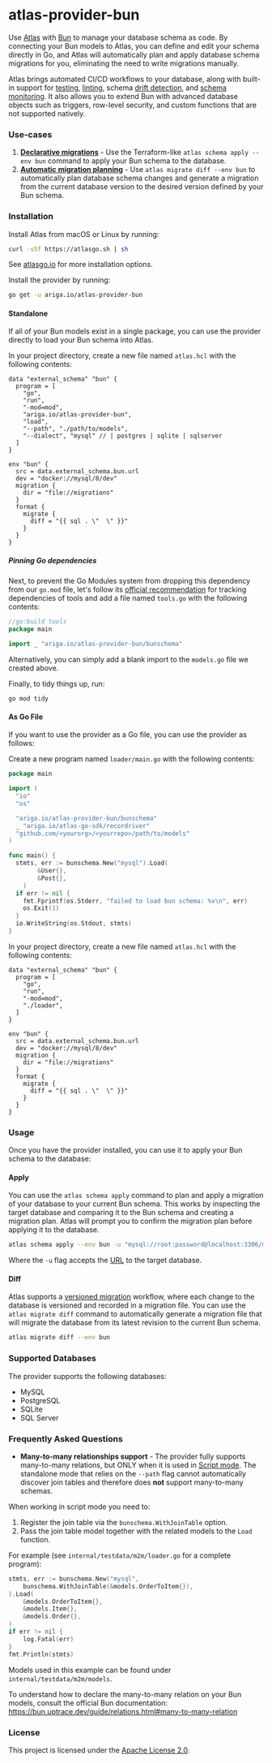 # atlas-provider-bun

Use [Atlas](https://atlasgo.io/) with [Bun](https://bun.uptrace.dev/) to manage your database schema as code. By connecting your Bun models to Atlas,
you can define and edit your schema directly in Go, and Atlas will automatically plan and apply database schema migrations for you, eliminating
the need to write migrations manually.

Atlas brings automated CI/CD workflows to your database, along with built-in support for [testing](https://atlasgo.io/testing/schema), [linting](https://atlasgo.io/versioned/lint),
schema [drift detection](https://atlasgo.io/monitoring/drift-detection), and [schema monitoring](https://atlasgo.io/monitoring). It also allows you to extend Bun with advanced database
objects such as triggers, row-level security, and custom functions that are not supported natively.

### Use-cases
1. [**Declarative migrations**](https://atlasgo.io/declarative/apply) - Use the Terraform-like `atlas schema apply --env bun` command to apply your Bun schema to the database.
2. [**Automatic migration planning**](https://atlasgo.io/versioned/diff) - Use `atlas migrate diff --env bun` to automatically plan database schema changes and generate
   a migration from the current database version to the desired version defined by your Bun schema.


### Installation

Install Atlas from macOS or Linux by running:
```bash
curl -sSf https://atlasgo.sh | sh
```
See [atlasgo.io](https://atlasgo.io/getting-started#installation) for more installation options.

Install the provider by running:
```bash
go get -u ariga.io/atlas-provider-bun
``` 

#### Standalone 

If all of your Bun models exist in a single package, you can use the provider directly to load your Bun schema into Atlas.

In your project directory, create a new file named `atlas.hcl` with the following contents:

```hcl
data "external_schema" "bun" {
  program = [
    "go",
    "run",
    "-mod=mod",
    "ariga.io/atlas-provider-bun",
    "load",
    "--path", "./path/to/models",
    "--dialect", "mysql" // | postgres | sqlite | sqlserver
  ]
}

env "bun" {
  src = data.external_schema.bun.url
  dev = "docker://mysql/8/dev"
  migration {
    dir = "file://migrations"
  }
  format {
    migrate {
      diff = "{{ sql . \"  \" }}"
    }
  }
}
```

##### Pinning Go dependencies

Next, to prevent the Go Modules system from dropping this dependency from our `go.mod` file, let's
follow its [official recommendation](https://go.dev/wiki/Modules#how-can-i-track-tool-dependencies-for-a-module)
for tracking dependencies of tools and add a file named `tools.go` with the following contents:

```go title="tools.go"
//go:build tools
package main

import _ "ariga.io/atlas-provider-bun/bunschema"
```
Alternatively, you can simply add a blank import to the `models.go` file we created above.

Finally, to tidy things up, run:

```text
go mod tidy
```

#### As Go File

If you want to use the provider as a Go file, you can use the provider as follows:

Create a new program named `loader/main.go` with the following contents:

```go
package main

import (
  "io"
  "os"

  "ariga.io/atlas-provider-bun/bunschema"
  _ "ariga.io/atlas-go-sdk/recordriver"
  "github.com/<yourorg>/<yourrepo>/path/to/models"
)

func main() {
  stmts, err := bunschema.New("mysql").Load(
		&User{},
		&Post{},
	)
  if err != nil {
    fmt.Fprintf(os.Stderr, "failed to load bun schema: %v\n", err)
    os.Exit(1)
  }
  io.WriteString(os.Stdout, stmts)
}
```

In your project directory, create a new file named `atlas.hcl` with the following contents:

```hcl
data "external_schema" "bun" {
  program = [
    "go",
    "run",
    "-mod=mod",
    "./loader",
  ]
}

env "bun" {
  src = data.external_schema.bun.url
  dev = "docker://mysql/8/dev"
  migration {
    dir = "file://migrations"
  }
  format {
    migrate {
      diff = "{{ sql . \"  \" }}"
    }
  }
}
```

### Usage

Once you have the provider installed, you can use it to apply your Bun schema to the database:

#### Apply

You can use the `atlas schema apply` command to plan and apply a migration of your database to
your current Bun schema. This works by inspecting the target database and comparing it to the
Bun schema and creating a migration plan. Atlas will prompt you to confirm the migration plan
before applying it to the database.

```bash
atlas schema apply --env bun -u "mysql://root:password@localhost:3306/mydb"
```
Where the `-u` flag accepts the [URL](https://atlasgo.io/concepts/url) to the
target database.

#### Diff

Atlas supports a [versioned migration](https://atlasgo.io/concepts/declarative-vs-versioned#versioned-migrations) 
workflow, where each change to the database is versioned and recorded in a migration file. You can use the
`atlas migrate diff` command to automatically generate a migration file that will migrate the database
from its latest revision to the current Bun schema.

```bash 
atlas migrate diff --env bun 
```

### Supported Databases

The provider supports the following databases:
* MySQL
* PostgreSQL
* SQLite
* SQL Server

### Frequently Asked Questions

- **Many-to-many relationships support** - The provider fully supports many-to-many relations, but ONLY when it is used in [Script mode](#as-go-file). The standalone mode that relies on the `--path` flag cannot automatically discover join tables and therefore does **not** support many-to-many schemas.

When working in script mode you need to:

1. Register the join table via the `bunschema.WithJoinTable` option.
2. Pass the join table model together with the related models to the `Load` function.

For example (see `internal/testdata/m2m/loader.go` for a complete program):

```go
stmts, err := bunschema.New("mysql",
    bunschema.WithJoinTable(&models.OrderToItem{}),
).Load(
    &models.OrderToItem{},
    &models.Item{},
    &models.Order{},
)
if err != nil {
    log.Fatal(err)
}
fmt.Println(stmts)
```

Models used in this example can be found under `internal/testdata/m2m/models`.

To understand how to declare the many-to-many relation on your Bun models, consult the official Bun documentation: <https://bun.uptrace.dev/guide/relations.html#many-to-many-relation>

### License

This project is licensed under the [Apache License 2.0](LICENSE).